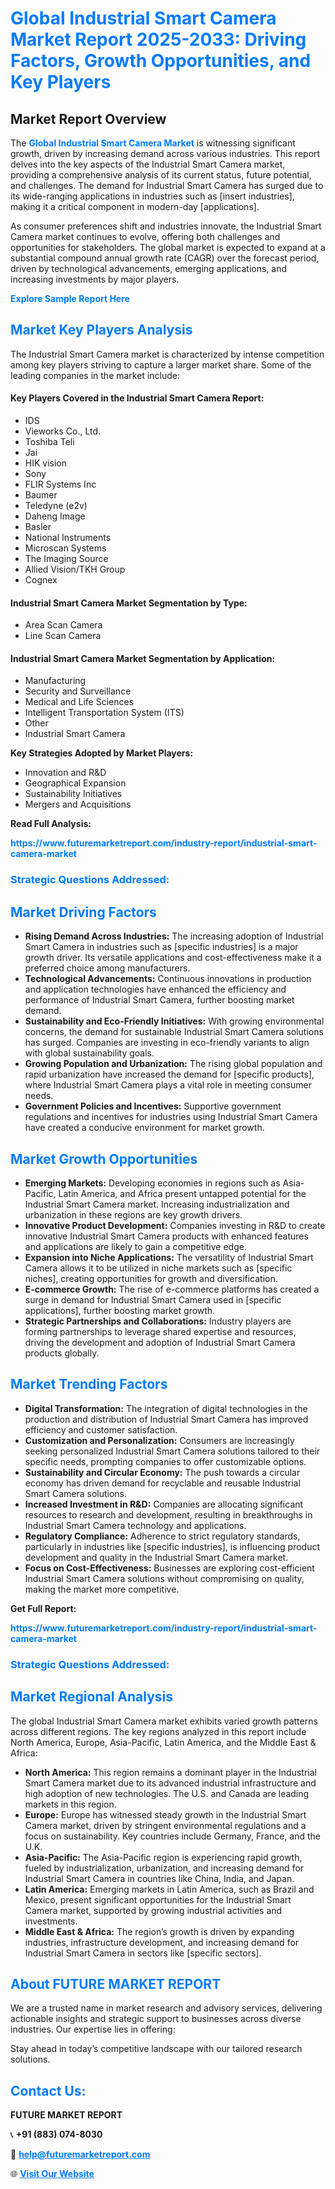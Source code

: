 <h1 style="color: #007BFF;">Global Industrial Smart Camera Market Report 2025-2033: Driving Factors, Growth Opportunities, and Key Players</h1>

<section id="overview">
<h2>Market Report Overview</h2>
<p>The <a href="https://www.futuremarketreport.com/industry-report/industrial-smart-camera-market" style="color: #007BFF; text-decoration: none;"><strong>Global Industrial Smart Camera Market</strong></a> is witnessing significant growth, driven by increasing demand across various industries. This report delves into the key aspects of the Industrial Smart Camera market, providing a comprehensive analysis of its current status, future potential, and challenges. The demand for Industrial Smart Camera has surged due to its wide-ranging applications in industries such as [insert industries], making it a critical component in modern-day [applications].</p>
<p>As consumer preferences shift and industries innovate, the Industrial Smart Camera market continues to evolve, offering both challenges and opportunities for stakeholders. The global market is expected to expand at a substantial compound annual growth rate (CAGR) over the forecast period, driven by technological advancements, emerging applications, and increasing investments by major players.</p>
</section>

<section id="overview">
<p><a href="https://www.futuremarketreport.com/request-sample/reportId=128189" style="color: #007BFF; text-decoration: none;"><strong>Explore Sample Report Here</strong></a></p>
</section>

<section id="key-players">
<h2 style="color: #007BFF;">Market Key Players Analysis</h2>
<p>The Industrial Smart Camera market is characterized by intense competition among key players striving to capture a larger market share. Some of the leading companies in the market include:</p>
<h4>Key Players Covered in the Industrial Smart Camera Report:</h4>
<ul><li>IDS</li><li>Vieworks Co., Ltd.</li><li>Toshiba Teli</li><li>Jai</li><li>HIK vision</li><li>Sony</li><li>FLIR Systems Inc</li><li>Baumer</li><li>Teledyne (e2v)</li><li>Daheng Image</li><li>Basler</li><li>National Instruments</li><li>Microscan Systems</li><li>The Imaging Source</li><li>Allied Vision/TKH Group</li><li>Cognex</li></ul>
<h4>Industrial Smart Camera Market Segmentation by Type:</h4>
<ul><li>Area Scan Camera</li><li>Line Scan Camera</li></ul>

<h4>Industrial Smart Camera Market Segmentation by Application:</h4>
<ul><li>Manufacturing</li><li>Security and Surveillance</li><li>Medical and Life Sciences</li><li>Intelligent Transportation System (ITS)</li><li>Other</li><li>Industrial Smart Camera</li></ul>
<p><strong>Key Strategies Adopted by Market Players:</strong></p>
<ul>
<li>Innovation and R&D</li>
<li>Geographical Expansion</li>
<li>Sustainability Initiatives</li>
<li>Mergers and Acquisitions</li>
</ul>
</section>

<section>
<p><strong>Read Full Analysis: </strong></p><a href="https://www.futuremarketreport.com/industry-report/industrial-smart-camera-market" style="color: #007BFF; text-decoration: none;"><strong>https://www.futuremarketreport.com/industry-report/industrial-smart-camera-market</strong></a>
<h3 style="color: #007BFF;">Strategic Questions Addressed:</h3>
</section>

<section id="driving-factors">
<h2 style="color: #007BFF;">Market Driving Factors</h2>
<ul>
<li><strong>Rising Demand Across Industries:</strong> The increasing adoption of Industrial Smart Camera in industries such as [specific industries] is a major growth driver. Its versatile applications and cost-effectiveness make it a preferred choice among manufacturers.</li>
<li><strong>Technological Advancements:</strong> Continuous innovations in production and application technologies have enhanced the efficiency and performance of Industrial Smart Camera, further boosting market demand.</li>
<li><strong>Sustainability and Eco-Friendly Initiatives:</strong> With growing environmental concerns, the demand for sustainable Industrial Smart Camera solutions has surged. Companies are investing in eco-friendly variants to align with global sustainability goals.</li>
<li><strong>Growing Population and Urbanization:</strong> The rising global population and rapid urbanization have increased the demand for [specific products], where Industrial Smart Camera plays a vital role in meeting consumer needs.</li>
<li><strong>Government Policies and Incentives:</strong> Supportive government regulations and incentives for industries using Industrial Smart Camera have created a conducive environment for market growth.</li>
</ul>
</section>

<section id="growth-opportunities">
<h2 style="color: #007BFF;">Market Growth Opportunities</h2>
<ul>
<li><strong>Emerging Markets:</strong> Developing economies in regions such as Asia-Pacific, Latin America, and Africa present untapped potential for the Industrial Smart Camera market. Increasing industrialization and urbanization in these regions are key growth drivers.</li>
<li><strong>Innovative Product Development:</strong> Companies investing in R&D to create innovative Industrial Smart Camera products with enhanced features and applications are likely to gain a competitive edge.</li>
<li><strong>Expansion into Niche Applications:</strong> The versatility of Industrial Smart Camera allows it to be utilized in niche markets such as [specific niches], creating opportunities for growth and diversification.</li>
<li><strong>E-commerce Growth:</strong> The rise of e-commerce platforms has created a surge in demand for Industrial Smart Camera used in [specific applications], further boosting market growth.</li>
<li><strong>Strategic Partnerships and Collaborations:</strong> Industry players are forming partnerships to leverage shared expertise and resources, driving the development and adoption of Industrial Smart Camera products globally.</li>
</ul>
</section>

<section id="trending-factors">
<h2 style="color: #007BFF;">Market Trending Factors</h2>
<ul>
<li><strong>Digital Transformation:</strong> The integration of digital technologies in the production and distribution of Industrial Smart Camera has improved efficiency and customer satisfaction.</li>
<li><strong>Customization and Personalization:</strong> Consumers are increasingly seeking personalized Industrial Smart Camera solutions tailored to their specific needs, prompting companies to offer customizable options.</li>
<li><strong>Sustainability and Circular Economy:</strong> The push towards a circular economy has driven demand for recyclable and reusable Industrial Smart Camera solutions.</li>
<li><strong>Increased Investment in R&D:</strong> Companies are allocating significant resources to research and development, resulting in breakthroughs in Industrial Smart Camera technology and applications.</li>
<li><strong>Regulatory Compliance:</strong> Adherence to strict regulatory standards, particularly in industries like [specific industries], is influencing product development and quality in the Industrial Smart Camera market.</li>
<li><strong>Focus on Cost-Effectiveness:</strong> Businesses are exploring cost-efficient Industrial Smart Camera solutions without compromising on quality, making the market more competitive.</li>
</ul>
</section>

<section>
<p><strong>Get Full Report: </strong></p><a href="https://www.futuremarketreport.com/industry-report/industrial-smart-camera-market" style="color: #007BFF; text-decoration: none;"><strong>https://www.futuremarketreport.com/industry-report/industrial-smart-camera-market</strong></a>
<h3 style="color: #007BFF;">Strategic Questions Addressed:</h3>
</section>


<section id="regional-analysis">
<h2 style="color: #007BFF;">Market Regional Analysis</h2>
<p>The global Industrial Smart Camera market exhibits varied growth patterns across different regions. The key regions analyzed in this report include North America, Europe, Asia-Pacific, Latin America, and the Middle East & Africa:</p>
<ul>
<li><strong>North America:</strong> This region remains a dominant player in the Industrial Smart Camera market due to its advanced industrial infrastructure and high adoption of new technologies. The U.S. and Canada are leading markets in this region.</li>
<li><strong>Europe:</strong> Europe has witnessed steady growth in the Industrial Smart Camera market, driven by stringent environmental regulations and a focus on sustainability. Key countries include Germany, France, and the U.K.</li>
<li><strong>Asia-Pacific:</strong> The Asia-Pacific region is experiencing rapid growth, fueled by industrialization, urbanization, and increasing demand for Industrial Smart Camera in countries like China, India, and Japan.</li>
<li><strong>Latin America:</strong> Emerging markets in Latin America, such as Brazil and Mexico, present significant opportunities for the Industrial Smart Camera market, supported by growing industrial activities and investments.</li>
<li><strong>Middle East & Africa:</strong> The region’s growth is driven by expanding industries, infrastructure development, and increasing demand for Industrial Smart Camera in sectors like [specific sectors].</li>
</ul>
</section>

<footer>
<h2 style="color: #007BFF;">About FUTURE MARKET REPORT</h2>
<p>We are a trusted name in market research and advisory services, delivering actionable insights and strategic support to businesses across diverse industries. Our expertise lies in offering:</p>

<p>Stay ahead in today’s competitive landscape with our tailored research solutions.</p>

<h2 style="color: #007BFF;">Contact Us:</h2>
<p><strong>FUTURE MARKET REPORT</strong></p>
<p>📞 <strong>+91 (883) 074-8030</strong></p>
<p>📧 <strong><a href="mailto:help@futuremarketreport.com" style="color: #007BFF;">help@futuremarketreport.com</a></strong></p>
<p>🌐 <strong><a href="https://www.futuremarketreport.com/" style="color: #007BFF;">Visit Our Website</a></strong></p>
</footer>